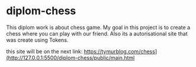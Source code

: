 # diplom-chess

This diplom work is about chess game. My goal in this project is to create a chess where you can play with our friend. Also its a autorisational site that was create using Tokens.

this site will be on the next link: https://tymurblog.com/chess](http://127.0.0.1:5500/diplom-chess/public/main.html
